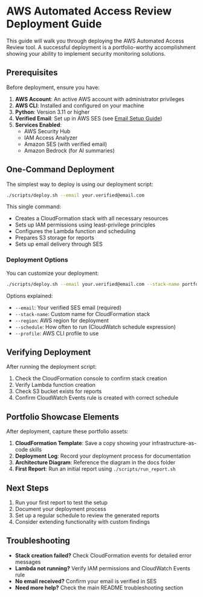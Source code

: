 # AWS Automated Access Review Deployment Guide

This guide will walk you through deploying the AWS Automated Access Review tool. A successful deployment is a portfolio-worthy accomplishment showing your ability to implement security monitoring solutions.

## Prerequisites

Before deployment, ensure you have:

1. **AWS Account**: An active AWS account with administrator privileges
2. **AWS CLI**: Installed and configured on your machine
3. **Python**: Version 3.11 or higher
4. **Verified Email**: Set up in AWS SES (see [Email Setup Guide](email-setup.md))
5. **Services Enabled**:
   - AWS Security Hub
   - IAM Access Analyzer
   - Amazon SES (with verified email)
   - Amazon Bedrock (for AI summaries)

## One-Command Deployment

The simplest way to deploy is using our deployment script:

```bash
./scripts/deploy.sh --email your.verified@email.com
```

This single command:
- Creates a CloudFormation stack with all necessary resources
- Sets up IAM permissions using least-privilege principles
- Configures the Lambda function and scheduling
- Prepares S3 storage for reports
- Sets up email delivery through SES

### Deployment Options

You can customize your deployment:

```bash
./scripts/deploy.sh --email your.verified@email.com --stack-name portfolio-access-review --region us-east-1 --schedule "rate(30 days)" --profile your-aws-profile
```

Options explained:
- `--email`: Your verified SES email (required)
- `--stack-name`: Custom name for CloudFormation stack
- `--region`: AWS region for deployment
- `--schedule`: How often to run (CloudWatch schedule expression)
- `--profile`: AWS CLI profile to use

## Verifying Deployment

After running the deployment script:

1. Check the CloudFormation console to confirm stack creation
2. Verify Lambda function creation
3. Check S3 bucket exists for reports
4. Confirm CloudWatch Events rule is created with correct schedule

## Portfolio Showcase Elements

After deployment, capture these portfolio assets:

1. **CloudFormation Template**: Save a copy showing your infrastructure-as-code skills
2. **Deployment Log**: Record your deployment process for documentation
3. **Architecture Diagram**: Reference the diagram in the docs folder
4. **First Report**: Run an initial report using `./scripts/run_report.sh`

## Next Steps

1. Run your first report to test the setup
2. Document your deployment process
3. Set up a regular schedule to review the generated reports
4. Consider extending functionality with custom findings

## Troubleshooting

- **Stack creation failed?** Check CloudFormation events for detailed error messages
- **Lambda not running?** Verify IAM permissions and CloudWatch Events rule
- **No email received?** Confirm your email is verified in SES
- **Need more help?** Check the main README troubleshooting section
